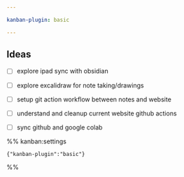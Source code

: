 ```yaml
---

kanban-plugin: basic

---
```


## Ideas

- [ ] explore ipad sync with obsidian
- [ ] explore excalidraw for note taking/drawings
- [ ] setup git action workflow between notes and website
- [ ] understand and cleanup current website github actions
- [ ] sync github and google colab




%% kanban:settings
```
{"kanban-plugin":"basic"}
```
%%